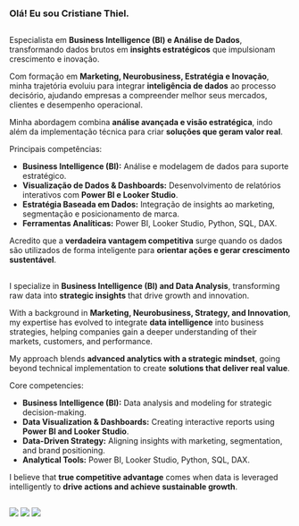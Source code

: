 ### Olá! Eu sou Cristiane Thiel.
##

Especialista em <strong>Business Intelligence (BI) e Análise de Dados</strong>, transformando dados brutos em <strong>insights estratégicos</strong> que impulsionam crescimento e inovação.

Com formação em <strong>Marketing, Neurobusiness, Estratégia e Inovação</strong>, minha trajetória evoluiu para integrar <strong>inteligência de dados</strong> ao processo decisório, ajudando empresas a compreender melhor seus mercados, clientes e desempenho operacional.

Minha abordagem combina <strong>análise avançada e visão estratégica</strong>, indo além da implementação técnica para criar <strong>soluções que geram valor real</strong>.</p>

Principais competências:
<ul>
<li><strong>Business Intelligence (BI):</strong> Análise e modelagem de dados para suporte estratégico.</li>
<li><strong>Visualização de Dados & Dashboards:</strong> Desenvolvimento de relatórios interativos com <strong>Power BI e Looker Studio</strong>.</li>
<li><strong>Estratégia Baseada em Dados:</strong> Integração de insights ao marketing, segmentação e posicionamento de marca.</li>
<li><strong>Ferramentas Analíticas:</strong> Power BI, Looker Studio, Python, SQL, DAX.</li>
</ul>

Acredito que a <strong>verdadeira vantagem competitiva</strong> surge quando os dados são utilizados de forma inteligente para <strong>orientar ações e gerar crescimento sustentável</strong>.</p>

##

I specialize in <strong>Business Intelligence (BI) and Data Analysis</strong>, transforming raw data into <strong>strategic insights</strong> that drive growth and innovation.

With a background in <strong>Marketing, Neurobusiness, Strategy, and Innovation</strong>, my expertise has evolved to integrate <strong>data intelligence</strong> into business strategies, helping companies gain a deeper understanding of their markets, customers, and performance.

My approach blends <strong>advanced analytics with a strategic mindset</strong>, going beyond technical implementation to create <strong>solutions that deliver real value</strong>.

Core competencies:
<ul>
<li><strong>Business Intelligence (BI):</strong> Data analysis and modeling for strategic decision-making.</li>
<li><strong>Data Visualization & Dashboards:</strong> Creating interactive reports using <strong>Power BI and Looker Studio</strong>.</li>
<li><strong>Data-Driven Strategy:</strong> Aligning insights with marketing, segmentation, and brand positioning.</li>
<li><strong>Analytical Tools:</strong> Power BI, Looker Studio, Python, SQL, DAX.</li>
</ul>

I believe that <strong>true competitive advantage</strong> comes when data is leveraged intelligently to <strong>drive actions and achieve sustainable growth</strong>.

##
<div style="diplay:inline_block">
  <a href="https://www.instagram.com/cristianethiel/" target="_blank"><img src="https://img.shields.io/badge/Instagram-E4405F?style=for-the-badge&logo=instagram&logoColor=white"></a>
  <a href="https://www.linkedin.com/in/cristianethiel" target="_blank"><img src="https://img.shields.io/badge/LinkedIn-0077B5?style=for-the-badge&logo=linkedin&logoColor=white"></a>
  <a href="https://www.youtube.com/channel/UCXxcQu6K8jNsBIZV1xP_kGg?sub_confirmation=1" target="_blank"><img src="https://img.shields.io/badge/YouTube-FF0000?style=for-the-badge&logo=youtube&logoColor=white"></a>
</div>
